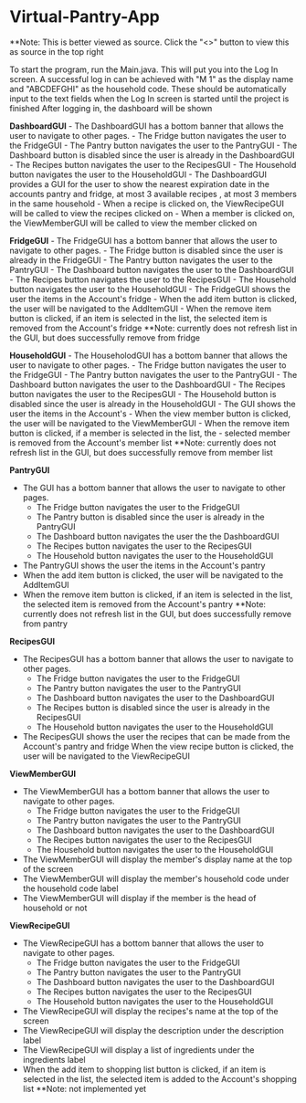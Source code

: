 # Virtual-Pantry-App
**Note: This is better viewed as source. Click the "<>" button to view this as source in the top right 

To start the program, run the Main.java. 
This will put you into the Log In screen.
A successful log in can be achieved with "M 1" as the display name
  and "ABCDEFGHI" as the household code. 
These should be automatically input to the text fields when the 
  Log In screen is started until the project is finished
 After logging in, the dashboard will be shown
 
**DashboardGUI**
    - The DashboardGUI has a bottom banner that allows the user to navigate to other pages.
      - The Fridge button navigates the user to the FridgeGUI
      - The Pantry button navigates the user to the PantryGUI
      - The Dashboard button is disabled since the user is already in the DashboardGUI
      - The Recipes button navigates the user to the RecipesGUI
      - The Household button navigates the user to the HouseholdGUI
    - The DashboardGUI provides a GUI for the user to show the nearest expiration date in the accounts pantry and fridge, at most 3 available recipes , at most 3 members in the same household 
    - When a recipe is clicked on, the ViewRecipeGUI will be called to view the recipes clicked on
    - When a member is clicked on, the ViewMemberGUI will be called to view the member clicked on
    
**FridgeGUI**
    - The FridgeGUI has a bottom banner that allows the user to navigate to other pages.
        - The Fridge button is disabled since the user is already in the FridgeGUI
        - The Pantry button navigates the user to the PantryGUI
        - The Dashboard button navigates the user to the DashboardGUI
        - The Recipes button navigates the user to the RecipesGUI
        - The Household button navigates the user to the HouseholdGUI
    - The FridgeGUI shows the user the items in the Account's fridge
    - When the add item button is clicked, the user will be navigated to the AddItemGUI
    - When the remove item button is clicked, if an item is selected in the list, the
        selected item is removed from the Account's fridge
        **Note: currently does not refresh list in the GUI, but does successfully
            remove from fridge
            
**HouseholdGUI**
    - The HouseholodGUI has a bottom banner that allows the user to navigate to other pages.
      - The Fridge button navigates the user to the FridgeGUI
      - The Pantry button navigates the user to the PantryGUI
      - The Dashboard button navigates the user to the DashboardGUI
      - The Recipes button navigates the user to the RecipesGUI
      - The Household button is disabled since the user is already in the HouseholdGUI
    - The GUI shows the user the items in the Account's 
    - When the view member button is clicked, the user will be navigated to the ViewMemberGUI
    - When the remove item button is clicked, if a member is selected in the list, the
      - selected member is removed from the Account's member list
        **Note: currently does not refresh list in the GUI, but does successfully
            remove from member list
            
**PantryGUI**
   - The GUI has a bottom banner that allows the user to navigate to other pages.
     - The Fridge button navigates the user to the FridgeGUI
     - The Pantry button is disabled since the user is already in the PantryGUI
     - The Dashboard button navigates the user the the DashboardGUI
     - The Recipes button navigates the user to the RecipesGUI
     - The Household button navigates the user to the HouseholdGUI
   - The PantryGUI shows the user the items in the Account's pantry
   - When the add item button is clicked, the user will be navigated to the AddItemGUI
   - When the remove item button is clicked, if an item is selected in the list, the
        selected item is removed from the Account's pantry
        **Note: currently does not refresh list in the GUI, but does successfully
            remove from pantry
            
**RecipesGUI**
   - The RecipesGUI has a bottom banner that allows the user to navigate to other pages.
     - The Fridge button navigates the user to the FridgeGUI
     - The Pantry button navigates the user to the PantryGUI
     - The Dashboard button navigates the user to the DashboardGUI
     - The Recipes button is disabled since the user is already in the RecipesGUI
     - The Household button navigates the user to the HouseholdGUI
   - The RecipesGUI shows the user the recipes that can be made from the Account's
        pantry and fridge 
    When the view recipe button is clicked, the user will be navigated to the ViewRecipeGUI
    
**ViewMemberGUI**
   - The ViewMemberGUI has a bottom banner that allows the user to navigate to other pages.
     - The Fridge button navigates the user to the FridgeGUI
     - The Pantry button navigates the user to the PantryGUI
     - The Dashboard button navigates the user to the DashboardGUI
     - The Recipes button navigates the user to the RecipesGUI
     - The Household button navigates the user to the HouseholdGUI
   - The ViewMemberGUI will display the member's display name at the top of the screen
   - The ViewMemberGUI will display the member's household code under the household code label
   - The ViewMemberGUI will display if the member is the head of household or not
 
**ViewRecipeGUI**
   - The ViewRecipeGUI has a bottom banner that allows the user to navigate to other pages.
     - The Fridge button navigates the user to the FridgeGUI
     - The Pantry button navigates the user to the PantryGUI
     - The Dashboard button navigates the user to the DashboardGUI
     - The Recipes button navigates the user to the RecipesGUI
     - The Household button navigates the user to the HouseholdGUI
   - The ViewRecipeGUI will display the recipes's name at the top of the screen
   - The ViewRecipeGUI will display the description under the description label
   - The ViewRecipeGUI will display a list of ingredients under the ingredients label
   - When the add item to shopping list button is clicked, if an item is selected in the 
        list, the selected item is added to the Account's shopping list
        **Note: not implemented yet 
